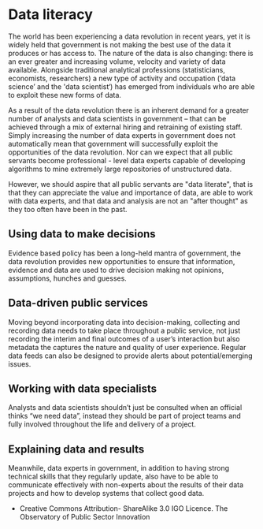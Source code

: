 # Data literacy

The world has been experiencing a data revolution in recent years, yet it is widely held that government is not making the best use of the data it produces or has access to. The nature of the data is also changing: there is an ever greater and increasing volume, velocity and variety of data available. Alongside traditional analytical professions (statisticians, economists, researchers) a new type of activity and occupation (‘data science’ and the 'data scientist‘) has emerged from individuals who are able to exploit these new forms of data. 

As a result of the data revolution there is an inherent demand for a greater number of analysts and data scientists in government – that can be achieved through a mix of external hiring and retraining of existing staff. Simply increasing the number of data experts in government does not automatically mean that government will successfully exploit the opportunities of the data revolution. Nor can we expect that all public servants become professional - level data experts capable of developing algorithms to mine extremely large repositories of unstructured data. 

However, we should aspire that all public servants are "data literate", that is that they can appreciate the value and importance of data, are able to work with data experts, and that data and analysis are not an "after thought"  as they too often have been in the past.

## Using data to make decisions 

Evidence based policy has been a long-held mantra of government, the data revolution provides new opportunities to ensure that information, evidence and data are used to drive decision making not opinions, assumptions, hunches and guesses.

## Data-driven public services

Moving beyond incorporating data into decision-making, collecting and recording data needs to take place throughout a public service, not just recording the interim and final outcomes of a user’s interaction but also metadata the captures the nature and quality of user experience. 
Regular data feeds can also be designed to provide alerts about potential/emerging issues.

## Working with data specialists

Analysts and data scientists shouldn’t just be consulted when an official thinks “we need data”, instead they should be part of project teams and fully involved throughout the life and delivery of a project.

## Explaining data and results

Meanwhile, data experts in government, in addition to having strong technical skills that they regularly update, also have to be able to communicate effectively with non-experts about the results of their data projects and how to develop systems that collect good data.

* Creative Commons Attribution- ShareAlike 3.0 IGO Licence. The Observatory of Public Sector Innovation
